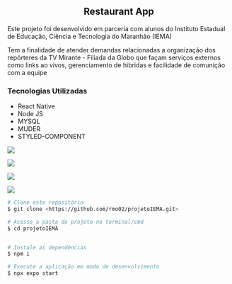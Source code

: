 ## <div align="center">Restaurant App</div>

<p>Este projeto foi desenvolvido em parceria com alunos do Instituto Estadual de Educação, Ciência e Tecnologia do Maranhão (IEMA)</p>

<p>Tem a finalidade de atender demandas relacionadas a organização dos repórteres da TV Mirante - Filiada da Globo que façam serviços externos como links ao vivos, gerenciamento de hibridas e facilidade de comunição com a equipe </p>

### Tecnologias Utilizadas
* React Native
* Node JS
* MYSQL
* MUDER
* STYLED-COMPONENT


<img
src="https://user-images.githubusercontent.com/52467086/270830177-bf066c7e-2a29-438f-a502-3997fae15789.png"
/>

<img
src="https://user-images.githubusercontent.com/52467086/270832648-0af3b3ba-0719-429d-93c7-329597a36889.png"
/>

<img
src="https://user-images.githubusercontent.com/52467086/270833973-07221838-513f-469b-b20e-703b48df8822.png"
/>

<img
src="https://user-images.githubusercontent.com/52467086/270834121-07d20f6d-bf1b-466d-88ef-aef2bf4dbb79.png"
/>



```bash
# Clone este repositório
$ git clone <https://github.com/rmo02/projetoIEMA.git>

# Acesse a pasta do projeto no terminal/cmd
$ cd projetoIEMA


# Instale as dependências
$ npm i

# Execute a aplicação em modo de desenvolvimento
$ npx expo start
```
